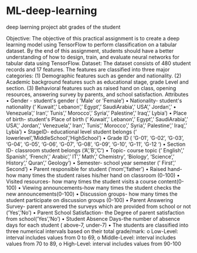 # ML-deep-learning
deep laerning project abt grades of the student

Objective: The objective of this practical assignment is to create a deep learning model using TensorFlow
to perform classification on a tabular dataset. By the end of this assignment, students should have a
better understanding of how to design, train, and evaluate neural networks for tabular data using
TensorFlow.
Dataset: The dataset consists of 480 student records and 17 features. The features are classified into
three major categories: (1) Demographic features such as gender and nationality. (2) Academic
background features such as educational stage, grade Level and section. (3) Behavioral features such as
raised hand on class, opening resources, answering survey by parents, and school satisfaction.
Attributes
• Gender - student's gender ( 'Male' or 'Female’)
• Nationality- student's nationality (’ Kuwait’,’ Lebanon’,’ Egypt’,’ SaudiArabia’,’ USA’,’ Jordan’,’
• Venezuela’,’ Iran’,’ Tunis’,’ Morocco’,’ Syria’,’ Palestine’,’ Iraq’,’ Lybia’)
• Place of birth- student's Place of birth (’ Kuwait’,’ Lebanon’,’ Egypt’,’ SaudiArabia’,’ USA’,’ Jordan’,’
Venezuela’,’ Iran’,’ Tunis’,’ Morocco’,’ Syria’,’ Palestine’,’ Iraq’,’ Lybia’)
• StageID- educational level student belongs (‘ lowerlevel’,’MiddleSchool’,’HighSchool’)
• Grade ID ( ‘G-01’, ‘G-02’, ‘G-03’, ‘G-04’, ‘G-05’, ‘G-06’, ‘G-07’, ‘G-08’, ‘G-09’, ‘G-10’, ‘G-11’, ‘G-12 ‘)
• Section ID- classroom student belongs (’A’,’B’,’C’)
• Topic- course topic (’ English’,’ Spanish’, ‘French’,’ Arabic’,’ IT’,’ Math’,’ Chemistry’, ‘Biology’,
‘Science’,’ History’,’ Quran’,’ Geology’)
• Semester- school year semester (’ First’,’ Second’)
• Parent responsible for student (’mom’,’father’)
• Raised hand- how many times the student raises his/her hand on classroom (0-100)
• Visited resources- how many times the student visits a course content(0-100)
• Viewing announcements-how many times the student checks the new announcements(0-100)
• Discussion groups- how many times the student participate on discussion groups (0-100)
• Parent Answering Survey- parent answered the surveys which are provided from school or not
(’Yes’,’No’)
• Parent School Satisfaction- the Degree of parent satisfaction from school(’Yes’,’No’)
• Student Absence Days-the number of absence days for each student ( above-7, under-7)
• The students are classified into three numerical intervals based on their total grade/mark:
o Low-Level: interval includes values from 0 to 69,
o Middle-Level: interval includes values from 70 to 89,
o High-Level: interval includes values from 90-100
